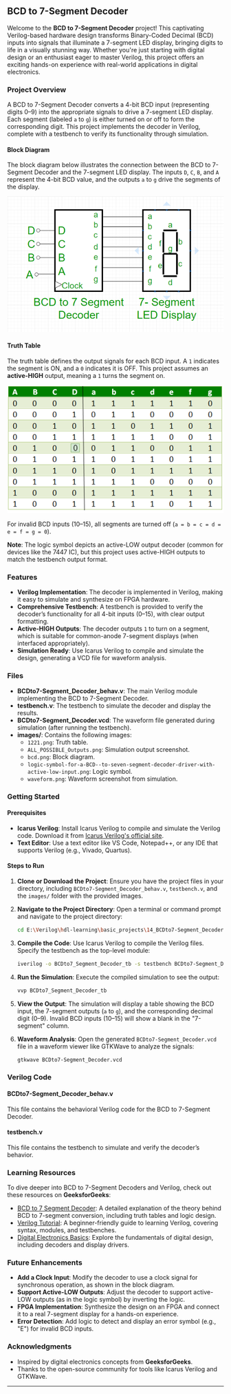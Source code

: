 
## BCD to 7-Segment Decoder

Welcome to the **BCD to 7-Segment Decoder** project! This captivating Verilog-based hardware design transforms Binary-Coded Decimal (BCD) inputs into signals that illuminate a 7-segment LED display, bringing digits to life in a visually stunning way. Whether you're just starting with digital design or an enthusiast eager to master Verilog, this project offers an exciting hands-on experience with real-world applications in digital electronics.

### Project Overview

A BCD to 7-Segment Decoder converts a 4-bit BCD input (representing digits 0–9) into the appropriate signals to drive a 7-segment LED display. Each segment (labeled `a` to `g`) is either turned on or off to form the corresponding digit. This project implements the decoder in Verilog, complete with a testbench to verify its functionality through simulation.

#### Block Diagram
The block diagram below illustrates the connection between the BCD to 7-Segment Decoder and the 7-segment LED display. The inputs `D`, `C`, `B`, and `A` represent the 4-bit BCD value, and the outputs `a` to `g` drive the segments of the display.

![BCD to 7-Segment Decoder Block Diagram](images/bcd.png)

#### Truth Table
The truth table defines the output signals for each BCD input. A `1` indicates the segment is ON, and a `0` indicates it is OFF. This project assumes an **active-HIGH** output, meaning a `1` turns the segment on.

![Truth Table](images/1221.png)

For invalid BCD inputs (10–15), all segments are turned off (`a = b = c = d = e = f = g = 0`).



**Note**: The logic symbol depicts an active-LOW output decoder (common for devices like the 7447 IC), but this project uses active-HIGH outputs to match the testbench output format.

### Features
- **Verilog Implementation**: The decoder is implemented in Verilog, making it easy to simulate and synthesize on FPGA hardware.
- **Comprehensive Testbench**: A testbench is provided to verify the decoder’s functionality for all 4-bit inputs (0–15), with clear output formatting.
- **Active-HIGH Outputs**: The decoder outputs `1` to turn on a segment, which is suitable for common-anode 7-segment displays (when interfaced appropriately).
- **Simulation Ready**: Use Icarus Verilog to compile and simulate the design, generating a VCD file for waveform analysis.

### Files
- **BCDto7-Segment_Decoder_behav.v**: The main Verilog module implementing the BCD to 7-Segment Decoder.
- **testbench.v**: The testbench to simulate the decoder and display the results.
- **BCDto7-Segment_Decoder.vcd**: The waveform file generated during simulation (after running the testbench).
- **images/**: Contains the following images:
  - `1221.png`: Truth table.
  - `ALL_POSSIBLE_Outputs.png`: Simulation output screenshot.
  - `bcd.png`: Block diagram.
  - `logic-symbol-for-a-BCD--to-seven-segment-decoder-driver-with-active-low-input.png`: Logic symbol.
  - `waveform.png`: Waveform screenshot from simulation.

### Getting Started

#### Prerequisites
- **Icarus Verilog**: Install Icarus Verilog to compile and simulate the Verilog code. Download it from [Icarus Verilog's official site](http://iverilog.icarus.com/).
- **Text Editor**: Use a text editor like VS Code, Notepad++, or any IDE that supports Verilog (e.g., Vivado, Quartus).

#### Steps to Run
1. **Clone or Download the Project**:
   Ensure you have the project files in your directory, including `BCDto7-Segment_Decoder_behav.v`, `testbench.v`, and the `images/` folder with the provided images.

2. **Navigate to the Project Directory**:
   Open a terminal or command prompt and navigate to the project directory:
   ```bash
   cd E:\Verilog\hdl-learning\basic_projects\14_BCDto7-Segment_Decoder
   ```

3. **Compile the Code**:
   Use Icarus Verilog to compile the Verilog files. Specify the testbench as the top-level module:
   ```bash
   iverilog -o BCDto7_Segment_Decoder_tb -s testbench BCDto7-Segment_Decoder_behav.v testbench.v
   ```

4. **Run the Simulation**:
   Execute the compiled simulation to see the output:
   ```bash
   vvp BCDto7_Segment_Decoder_tb
   ```

5. **View the Output**:
   The simulation will display a table showing the BCD input, the 7-segment outputs (`a` to `g`), and the corresponding decimal digit (0–9). Invalid BCD inputs (10–15) will show a blank in the "7-segment" column.

   
7. **Waveform Analysis**:
   Open the generated `BCDto7-Segment_Decoder.vcd` file in a waveform viewer like GTKWave to analyze the signals:
   ```bash
   gtkwave BCDto7-Segment_Decoder.vcd
   ```
 

### Verilog Code

#### BCDto7-Segment_Decoder_behav.v
This file contains the behavioral Verilog code for the BCD to 7-Segment Decoder.



#### testbench.v
This file contains the testbench to simulate and verify the decoder’s behavior.


### Learning Resources
To dive deeper into BCD to 7-Segment Decoders and Verilog, check out these resources on **GeeksforGeeks**:
- [BCD to 7 Segment Decoder](https://www.geeksforgeeks.org/bcd-to-7-segment-decoder/): A detailed explanation of the theory behind BCD to 7-segment conversion, including truth tables and logic design.
- [Verilog Tutorial](https://www.geeksforgeeks.org/verilog-hdl/): A beginner-friendly guide to learning Verilog, covering syntax, modules, and testbenches.
- [Digital Electronics Basics](https://www.geeksforgeeks.org/digital-electronics-logic-design-tutorials/): Explore the fundamentals of digital design, including decoders and display drivers.

### Future Enhancements
- **Add a Clock Input**: Modify the decoder to use a clock signal for synchronous operation, as shown in the block diagram.
- **Support Active-LOW Outputs**: Adjust the decoder to support active-LOW outputs (as in the logic symbol) by inverting the logic.
- **FPGA Implementation**: Synthesize the design on an FPGA and connect it to a real 7-segment display for a hands-on experience.
- **Error Detection**: Add logic to detect and display an error symbol (e.g., "E") for invalid BCD inputs.

### Acknowledgments
- Inspired by digital electronics concepts from **GeeksforGeeks**.
- Thanks to the open-source community for tools like Icarus Verilog and GTKWave.

---

